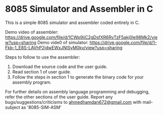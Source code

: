 # 8085 Simulator and Assembler in C
This is a simple 8085 simulator and assembler coded entirely in C.

Demo video of assembler: https://drive.google.com/file/d/1CWp9iiC2gDsfXR6RvTzF5akj0le98Mk2/view?usp=sharing
Demo vide0 of simulator: https://drive.google.com/file/d/1-Fkb-1_E8S-LAVhP2jdwEWxJNlSyM0kv/view?usp=sharing

Steps to follow to use the assembler:
1) Download the source code and the user guide. 
2) Read section 1 of user guide.
3) Follow the steps in section 1 to generate the binary code for your assembly program.

For further details on assembly language programming and debugging, refer the other sections of the user guide.
Report any bugs/suggestions/criticisms to ahmedhamdan672@gmail.com with mail-subject as '8085-SIM-ASM'
